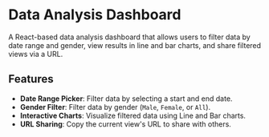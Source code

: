 # Data Analysis Dashboard

A React-based data analysis dashboard that allows users to filter data by date range and gender, view results in line and bar charts, and share filtered views via a URL.

## Features

- **Date Range Picker**: Filter data by selecting a start and end date.
- **Gender Filter**: Filter data by gender (`Male`, `Female`, or `All`).
- **Interactive Charts**: Visualize filtered data using Line and Bar charts.
- **URL Sharing**: Copy the current view's URL to share with others.
